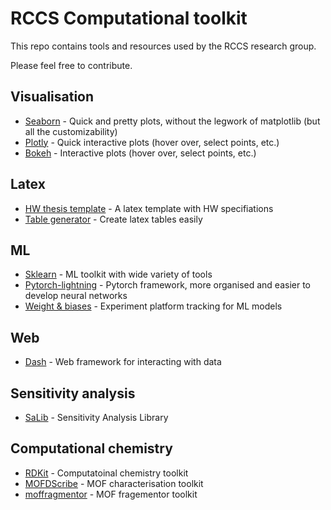 # RCCS Computational toolkit

This repo contains tools and resources used by the RCCS research group.

Please feel free to contribute.

## Visualisation

- [Seaborn](https://seaborn.pydata.org/) - Quick and pretty plots, without the legwork of matplotlib (but all the customizability)
- [Plotly](https://plotly.com/python/) - Quick interactive plots (hover over, select points, etc.)
- [Bokeh](https://docs.bokeh.org/) - Interactive plots (hover over, select points, etc.)

## Latex

- [HW thesis template](https://github.com/AlexandreCoates/HW_LaTex_thesis_template) - A latex template with HW specifiations  
- [Table generator](https://www.tablesgenerator.com/) - Create latex tables easily 

## ML

- [Sklearn](https://scikit-learn.org/stable/) - ML toolkit with wide variety of tools
- [Pytorch-lightning](https://pytorch-lightning.readthedocs.io/) - Pytorch framework, more organised and easier to develop neural networks
- [Weight & biases](https://wandb.ai/) - Experiment platform tracking for ML models

## Web

- [Dash](https://plotly.com/examples/) - Web framework for interacting with data

## Sensitivity analysis

- [SaLib](https://salib.readthedocs.io/en/latest/) - Sensitivity Analysis Library

## Computational chemistry

- [RDKit](https://www.rdkit.org/) - Computatoinal chemistry toolkit
- [MOFDScribe](https://github.com/kjappelbaum/mofdscribe) - MOF characterisation toolkit
- [moffragmentor](https://github.com/kjappelbaum/moffragmentor) - MOF fragementor toolkit
